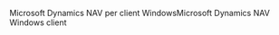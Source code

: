 <span data-ttu-id="36339-101">Microsoft Dynamics NAV per client Windows</span><span class="sxs-lookup"><span data-stu-id="36339-101">Microsoft Dynamics NAV Windows client</span></span>